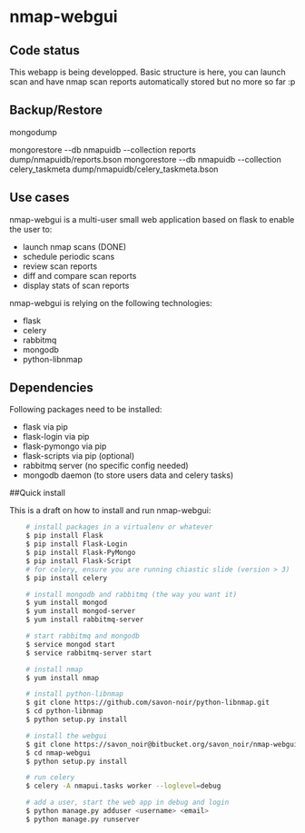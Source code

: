 # nmap-webgui

## Code status

This webapp is being developped. Basic structure is here, you can launch scan and have nmap scan reports automatically stored but no more so far :p


## Backup/Restore

mongodump

mongorestore --db nmapuidb --collection reports dump/nmapuidb/reports.bson
mongorestore --db nmapuidb --collection celery_taskmeta dump/nmapuidb/celery_taskmeta.bson



## Use cases
nmap-webgui is a multi-user small web application based on flask to enable the user to:

- launch nmap scans (DONE)
- schedule periodic scans
- review scan reports
- diff and compare scan reports
- display stats of scan reports

nmap-webgui is relying on the following technologies:

- flask
- celery
- rabbitmq
- mongodb
- python-libnmap

## Dependencies

Following packages need to be installed:

- flask via pip
- flask-login via pip
- flask-pymongo via pip
- flask-scripts via pip (optional)
- rabbitmq server (no specific config needed)
- mongodb daemon (to store users data and celery tasks)

##Quick install

This is a draft on how to install and run nmap-webgui:

```bash
    # install packages in a virtualenv or whatever
    $ pip install Flask
    $ pip install Flask-Login
    $ pip install Flask-PyMongo
    $ pip install Flask-Script
    # for celery, ensure you are running chiastic slide (version > 3)
    $ pip install celery

    # install mongodb and rabbitmq (the way you want it)
    $ yum install mongod
    $ yum install mongod-server
    $ yum install rabbitmq-server

    # start rabbitmq and mongodb
    $ service mongod start
    $ service rabbitmq-server start

    # install nmap
    $ yum install nmap

    # install python-libnmap
    $ git clone https://github.com/savon-noir/python-libnmap.git
    $ cd python-libnmap
    $ python setup.py install

    # install the webgui
    $ git clone https://savon_noir@bitbucket.org/savon_noir/nmap-webgui.git
    $ cd nmap-webgui
    $ python setup.py install

    # run celery
    $ celery -A nmapui.tasks worker --loglevel=debug

    # add a user, start the web app in debug and login
    $ python manage.py adduser <username> <email>
    $ python manage.py runserver
```
